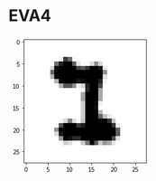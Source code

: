 # EVA4
![Image description](data:image/png;base64,iVBORw0KGgoAAAANSUhEUgAAAPsAAAD4CAYAAAAq5pAIAAAABHNCSVQICAgIfAhkiAAAAAlwSFlz%0AAAALEgAACxIB0t1+/AAAADh0RVh0U29mdHdhcmUAbWF0cGxvdGxpYiB2ZXJzaW9uMy4xLjMsIGh0%0AdHA6Ly9tYXRwbG90bGliLm9yZy+AADFEAAANxklEQVR4nO3db6hc9Z3H8c9no4WgItF7iYnVTVdF%0AEhY2KUNQG4pLXYkRE/tEK1qzKKSghip9YOg+qA/yQGSrrLgW0hjNrhopWuMfxDYrBSmEmvHPxmjY%0ANSs3JDExVxSMf6JGv/vgHsuN3vnNdebMH/N9v2CYmfOdc8+X0U/OzPmdMz9HhAAc+/5m0A0A6A/C%0ADiRB2IEkCDuQBGEHkjiunxsbGRmJefPm9XOTQCpjY2N65513PFWtq7DbXirp3yTNkLQ+Im4vvX7e%0AvHlqNpvdbBJAQaPRaFnr+GO87RmS/l3SJZIWSLrK9oJO/x6A3urmO/tiSbsi4s2I+FTSI5JW1NMW%0AgLp1E/bTJe2Z9HxvtewotlfZbtpujo+Pd7E5AN3o+dH4iFgXEY2IaIyOjvZ6cwBa6Cbs+ySdMen5%0Ad6tlAIZQN2HfJukc29+z/R1JP5H0ZD1tAahbx0NvEXHE9k2S/qCJobcNEfFabZ0BqFVX4+wR8Yyk%0AZ2rqBUAPcboskARhB5Ig7EAShB1IgrADSRB2IAnCDiRB2IEkCDuQBGEHkiDsQBKEHUiCsANJEHYg%0ACcIOJEHYgSQIO5AEYQeSIOxAEoQdSIKwA0n0dcrmrN57771i/dJLLy3WFy5cWKzffffdLWvHHcd/%0AYkxgzw4kQdiBJAg7kARhB5Ig7EAShB1IgrADSTAIW4NbbrmlWN+8eXOxPjY2Vqxv3bq1WD98+HDL%0A2tq1a4vrzp07t1j/7LPPivU9e/YU60899VTL2sUXX1xcd/78+cU6vpmuwm57TNIhSZ9LOhIRjTqa%0AAlC/Ovbs/xgR79TwdwD0EN/ZgSS6DXtI+qPtF22vmuoFtlfZbtpujo+Pd7k5AJ3qNuxLIuL7ki6R%0AdKPtH371BRGxLiIaEdEYHR3tcnMAOtVV2CNiX3V/UNLjkhbX0RSA+nUcdtsn2D7py8eSLpa0o67G%0AANSrm6PxsyU9bvvLv/NwRDxbS1dDaMeO1v+OrV+/vrjuBx98UHc7R7n//vtb1vbu3Vtcd2RkpFjf%0AtWtXsb5t27ZiveS0004r1kvvuSSdeuqpHW87o47DHhFvSvqHGnsB0EMMvQFJEHYgCcIOJEHYgSQI%0AO5AEl7hO0z333NOy1uuhtW5s2bJl0C20dODAgWL94YcfLtZXr15dZzvHPPbsQBKEHUiCsANJEHYg%0ACcIOJEHYgSQIO5AE4+zTtGzZspa1Bx98sLjuhx9+WHc7KaxYsWLQLRxT2LMDSRB2IAnCDiRB2IEk%0ACDuQBGEHkiDsQBKMs0/T8uXLW9Y2bdpUXPfKK68s1j/++OOOepqOdj/X3O4cgEOHDtXZzlHOPvvs%0AYv3kk0/u2bYzYs8OJEHYgSQIO5AEYQeSIOxAEoQdSIKwA0kwzl6Dyy67rFh/5JFHivWHHnqoq+0v%0AXry4Ze26664rrtvut9tL5xdI7ad0LjnrrLOKdcbZ69V2z257g+2DtndMWnaK7S2236juZ/W2TQDd%0Ams7H+AckLf3KsjWSnouIcyQ9Vz0HMMTahj0inpf07lcWr5C0sXq8UdLlNfcFoGadHqCbHRH7q8cH%0AJM1u9ULbq2w3bTfHx8c73ByAbnV9ND4iQlIU6usiohERjdHR0W43B6BDnYb9bdtzJKm6P1hfSwB6%0AodOwPylpZfV4paQn6mkHQK+0HWe3vUnShZJGbO+V9CtJt0v6ne3rJe2WdEUvm/y2azdW3a7eSzNn%0AzizWjz/++J5t+9prr+3Z38bXtQ17RFzVovSjmnsB0EOcLgskQdiBJAg7kARhB5Ig7EASXOKa3ObN%0Am4v1nTt39mzbvRzWw9exZweSIOxAEoQdSIKwA0kQdiAJwg4kQdiBJBhnT+7IkSODbgF9wp4dSIKw%0AA0kQdiAJwg4kQdiBJAg7kARhB5JgnD25+fPn9/Tvn3TSSS1rF110UU+3jaOxZweSIOxAEoQdSIKw%0AA0kQdiAJwg4kQdiBJBhnR0/NmDGjZW3WrFl97ARt9+y2N9g+aHvHpGW32d5n+5Xqtqy3bQLo1nQ+%0Axj8gaekUy++KiIXV7Zl62wJQt7Zhj4jnJb3bh14A9FA3B+husr29+pjf8suX7VW2m7ab4+PjXWwO%0AQDc6DftvJJ0laaGk/ZJ+3eqFEbEuIhoR0RgdHe1wcwC61VHYI+LtiPg8Ir6Q9FtJi+ttC0DdOgq7%0A7TmTnv5Y0o5WrwUwHNqOs9veJOlCSSO290r6laQLbS+UFJLGJP2shz3iW+z9999vWXv22WeL6y5d%0AOtUgEDrVNuwRcdUUi+/rQS8AeojTZYEkCDuQBGEHkiDsQBKEHUiCS1zRU1988UXL2hNPPFFcd+bM%0AmcX6ggULinXO2Dwae3YgCcIOJEHYgSQIO5AEYQeSIOxAEoQdSIJx9j44fPhwsb5nz55ifdOmTcX6%0AypUrW9bmzJnTsiZJH330UbHeSw888ECxvn79+mJ90aJFxfqdd97ZsrZkyZLiusci9uxAEoQdSIKw%0AA0kQdiAJwg4kQdiBJAg7kIQjom8bazQa0Ww2+7a9fvnkk0+K9WuuuaZYf/TRR+ts5yjnn39+sf7W%0AW28V67t3766znb5avLj13CVPP/10cd1v67XwjUZDzWbTU9XYswNJEHYgCcIOJEHYgSQIO5AEYQeS%0AIOxAElzPXoN77723WO/lOHo7W7duHdi2B+2FF15oWbv11luL627YsKHudgau7Z7d9hm2/2T7dduv%0A2f55tfwU21tsv1Hdz+p9uwA6NZ2P8Uck/SIiFkg6T9KNthdIWiPpuYg4R9Jz1XMAQ6pt2CNif0S8%0AVD0+JGmnpNMlrZC0sXrZRkmX96pJAN37RgfobM+TtEjSXyTNjoj9VemApNkt1lllu2m7OT4+3kWr%0AALox7bDbPlHSY5Jujoj3J9di4mqaKa+oiYh1EdGIiMa39eIC4FgwrbDbPl4TQX8oIn5fLX7b9pyq%0APkfSwd60CKAObYfebFvSfZJ2RsTk3+Z9UtJKSbdX9+X5d49hy5YtK9bvuuuuYr3dT0mjfp9++umg%0AW+i76Yyz/0DSTyW9avuVatkvNRHy39m+XtJuSVf0pkUAdWgb9oj4s6QpL4aX9KN62wHQK5wuCyRB%0A2IEkCDuQBGEHkiDsQBJc4lqDc889t1hfs6Z8jdDNN99crJ944onF+ty5c1vWZsyYUVx3+/btxfq3%0A2fLly1vW1q5d28dOhgN7diAJwg4kQdiBJAg7kARhB5Ig7EAShB1IgnH2PrjhhhuK9fPOO69YnzWr%0A/MO9Z555Zstau3H20s8tS9Jjjz1WrN9xxx3F+tVXX92ytnr16uK6L7/8crE+MjJSrF9wwQUta6Vz%0AE45V7NmBJAg7kARhB5Ig7EAShB1IgrADSRB2IAlPTObSH41GI5rNZt+2B2TTaDTUbDan/DVo9uxA%0AEoQdSIKwA0kQdiAJwg4kQdiBJAg7kETbsNs+w/afbL9u+zXbP6+W32Z7n+1Xqlt5knIAAzWdH684%0AIukXEfGS7ZMkvWh7S1W7KyL+tXftAajLdOZn3y9pf/X4kO2dkk7vdWMA6vWNvrPbnidpkaS/VItu%0Asr3d9gbbU/52ku1Vtpu2m+Pj4101C6Bz0w677RMlPSbp5oh4X9JvJJ0laaEm9vy/nmq9iFgXEY2I%0AaIyOjtbQMoBOTCvsto/XRNAfiojfS1JEvB0Rn0fEF5J+K2lx79oE0K3pHI23pPsk7YyIOyctnzPp%0AZT+WtKP+9gDUZTpH438g6aeSXrX9SrXsl5Kusr1QUkgak/SznnQIoBbTORr/Z0lTXR/7TP3tAOgV%0AzqADkiDsQBKEHUiCsANJEHYgCcIOJEHYgSQIO5AEYQeSIOxAEoQdSIKwA0kQdiAJwg4k0dcpm22P%0AS9o9adGIpHf61sA3M6y9DWtfEr11qs7e/jYipvz9t76G/Wsbt5sR0RhYAwXD2tuw9iXRW6f61Rsf%0A44EkCDuQxKDDvm7A2y8Z1t6GtS+J3jrVl94G+p0dQP8Mes8OoE8IO5DEQMJue6nt/7G9y/aaQfTQ%0Aiu0x269W01A3B9zLBtsHbe+YtOwU21tsv1HdTznH3oB6G4ppvAvTjA/0vRv09Od9/85ue4ak/5X0%0AT5L2Stom6aqIeL2vjbRge0xSIyIGfgKG7R9K+kDSf0TE31fL7pD0bkTcXv1DOSsibh2S3m6T9MGg%0Ap/GuZiuaM3macUmXS/pnDfC9K/R1hfrwvg1iz75Y0q6IeDMiPpX0iKQVA+hj6EXE85Le/criFZI2%0AVo83auJ/lr5r0dtQiIj9EfFS9fiQpC+nGR/oe1foqy8GEfbTJe2Z9Hyvhmu+95D0R9sv2l416Gam%0AMDsi9lePD0iaPchmptB2Gu9++so040Pz3nUy/Xm3OED3dUsi4vuSLpF0Y/VxdSjFxHewYRo7ndY0%0A3v0yxTTjfzXI967T6c+7NYiw75N0xqTn362WDYWI2FfdH5T0uIZvKuq3v5xBt7o/OOB+/mqYpvGe%0AappxDcF7N8jpzwcR9m2SzrH9PdvfkfQTSU8OoI+vsX1CdeBEtk+QdLGGbyrqJyWtrB6vlPTEAHs5%0AyrBM491qmnEN+L0b+PTnEdH3m6Rlmjgi/3+S/mUQPbTo6+8k/Xd1e23QvUnapImPdZ9p4tjG9ZJO%0AlfScpDck/ZekU4aot/+U9Kqk7ZoI1pwB9bZEEx/Rt0t6pbotG/R7V+irL+8bp8sCSXCADkiCsANJ%0AEHYgCcIOJEHYgSQIO5AEYQeS+H+xPyA9EoWd/gAAAABJRU5ErkJggg==)
